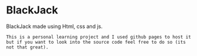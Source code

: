 # BlackJack
BlackJack made using Html, css and js.

``` This is a personal learning project and I used github pages to host it but if you want to look into the source code feel free to do so (its not that great). ```
